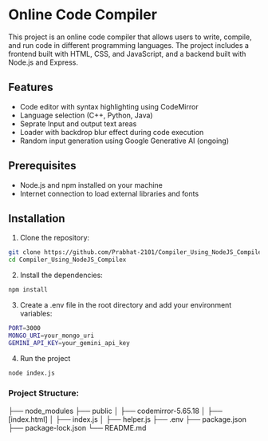 # Online Code Compiler

This project is an online code compiler that allows users to write, compile, and run code in different programming languages. The project includes a frontend built with HTML, CSS, and JavaScript, and a backend built with Node.js and Express.

## Features

- Code editor with syntax highlighting using CodeMirror
- Language selection (C++, Python, Java)
- Seprate Input and output text areas
- Loader with backdrop blur effect during code execution
- Random input generation using Google Generative AI (ongoing)

## Prerequisites

- Node.js and npm installed on your machine
- Internet connection to load external libraries and fonts

## Installation

1. Clone the repository:

```sh
git clone https://github.com/Prabhat-2101/Compiler_Using_NodeJS_Compilex.git
cd Compiler_Using_NodeJS_Compilex
```

2. Install the dependencies:
```sh
npm install
```

3. Create a .env file in the root directory and add your environment variables:
```sh
PORT=3000
MONGO_URI=your_mongo_uri
GEMINI_API_KEY=your_gemini_api_key
```

4. Run the project
```sh
node index.js
```


### Project Structure:

├── node_modules
├── public
│   ├── codemirror-5.65.18
│   ├── [index.html]
│   ├── index.js
│   ├── helper.js
├── .env
├── package.json
├── package-lock.json
└── README.md